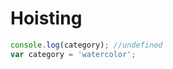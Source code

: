 # Hoisting

```javascript
console.log(category); //undefined
var category = 'watercolor';
```


<!--stackedit_data:
eyJoaXN0b3J5IjpbLTE2OTE0OTEwNzEsLTE0ODczNjM0NywyOD
cwMjI4NzEsMTQ3NzE1OTAwNl19
-->